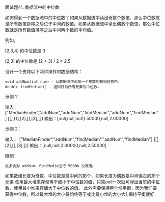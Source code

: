 面试题41. 数据流中的中位数

如何得到一个数据流中的中位数？如果从数据流中读出奇数个数值，那么中位数就是所有数值排序之后位于中间的数值。如果从数据流中读出偶数个数值，那么中位数就是所有数值排序之后中间两个数的平均值。

例如，

[2,3,4] 的中位数是 3

[2,3] 的中位数是 (2 + 3) / 2 = 2.5

设计一个支持以下两种操作的数据结构：

    void addNum(int num) - 从数据流中添加一个整数到数据结构中。
    double findMedian() - 返回目前所有元素的中位数。

示例 1：

输入：
["MedianFinder","addNum","addNum","findMedian","addNum","findMedian"]
[[],[1],[2],[],[3],[]]
输出：[null,null,null,1.50000,null,2.00000]

示例 2：

输入：
["MedianFinder","addNum","findMedian","addNum","findMedian"]
[[],[2],[],[3],[]]
输出：[null,null,2.00000,null,2.50000]

 

限制：

    最多会对 addNum、findMedia进行 50000 次调用。

    
如果数组长度为奇数，中位数是最中间的那个，如果长度为偶数是中间偏左的那个元素
使用最大堆来存储等于或小于中位数的值，只需poll一次就可弹出当前的中位数，使用最小堆来存储大于中位数的值。
此外需要保持两个堆平衡，因为我们要获得中位数，所以最大堆的大小将始终等于或比最小堆的大小大1,保持平衡就好

